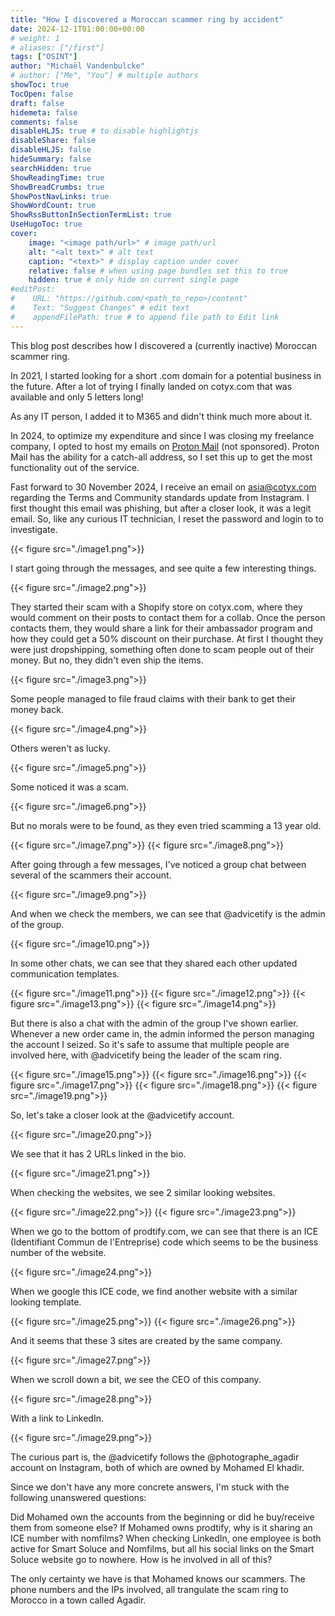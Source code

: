 ```yaml
---
title: "How I discovered a Moroccan scammer ring by accident"
date: 2024-12-1T01:00:00+00:00
# weight: 1
# aliases: ["/first"]
tags: ["OSINT"]
author: "Michaël Vandenbulcke"
# author: ["Me", "You"] # multiple authors
showToc: true
TocOpen: false
draft: false
hidemeta: false
comments: false
disableHLJS: true # to disable highlightjs
disableShare: false
disableHLJS: false
hideSummary: false
searchHidden: true
ShowReadingTime: true
ShowBreadCrumbs: true
ShowPostNavLinks: true
ShowWordCount: true
ShowRssButtonInSectionTermList: true
UseHugoToc: true
cover:
    image: "<image path/url>" # image path/url
    alt: "<alt text>" # alt text
    caption: "<text>" # display caption under cover
    relative: false # when using page bundles set this to true
    hidden: true # only hide on current single page
#editPost:
#    URL: "https://github.com/<path_to_repo>/content"
#    Text: "Suggest Changes" # edit text
#    appendFilePath: true # to append file path to Edit link
---
```

This blog post describes how I discovered a (currently inactive) Moroccan scammer ring. 

In 2021, I started looking for a short .com domain for a potential business in the future. After a lot of trying I finally landed on cotyx.com that was available and only 5 letters long! 

As any IT person, I added it to M365 and didn't think much more about it. 

In 2024, to optimize my expenditure and since I was closing my freelance company, I opted to host my emails on [Proton Mail](https://proton.me/mail) (not sponsored). Proton Mail has the ability for a catch-all address, so I set this up to get the most functionality out of the service.

Fast forward to 30 November 2024, I receive an email on asia@cotyx.com regarding the Terms and Community standards update from Instagram. I first thought this email was phishing, but after a closer look, it was a legit email. So, like any curious IT technician, I reset the password and login to to investigate.

{{< figure src="./image1.png">}}

I start going through the messages, and see quite a few interesting things.

{{< figure src="./image2.png">}}

They started their scam with a Shopify store on cotyx.com, where they would comment on their posts to contact them for a collab. Once the person contacts them, they would share a link for their ambassador program and how they could get a 50% discount on their purchase. At first I thought they were just dropshipping, something often done to scam people out of their money. But no, they didn't even ship the items. 

{{< figure src="./image3.png">}}

Some people managed to file fraud claims with their bank to get their money back.

{{< figure src="./image4.png">}}

Others weren't as lucky. 

{{< figure src="./image5.png">}}

Some noticed it was a scam.

{{< figure src="./image6.png">}}

But no morals were to be found, as they even tried scamming a 13 year old.

{{< figure src="./image7.png">}}
{{< figure src="./image8.png">}}

After going through a few messages, I've noticed a group chat between several of the scammers their account. 

{{< figure src="./image9.png">}}

And when we check the members, we can see that @advicetify is the admin of the group. 

{{< figure src="./image10.png">}}

In some other chats, we can see that they shared each other updated communication templates.

{{< figure src="./image11.png">}}
{{< figure src="./image12.png">}}
{{< figure src="./image13.png">}}
{{< figure src="./image14.png">}}

But there is also a chat with the admin of the group I've shown earlier. Whenever a new order came in, the admin informed the person managing the account I seized. So it's safe to assume that multiple people are involved here, with @advicetify being the leader of the scam ring. 

{{< figure src="./image15.png">}}
{{< figure src="./image16.png">}}
{{< figure src="./image17.png">}}
{{< figure src="./image18.png">}}
{{< figure src="./image19.png">}}

So, let's take a closer look at the @advicetify account. 

{{< figure src="./image20.png">}}

We see that it has 2 URLs linked in the bio. 

{{< figure src="./image21.png">}}

When checking the websites, we see 2 similar looking websites. 

{{< figure src="./image22.png">}}
{{< figure src="./image23.png">}}

When we go to the bottom of prodtify.com, we can see that there is an ICE (Identifiant Commun de l'Entreprise) code which seems to be the business number of the website. 

{{< figure src="./image24.png">}}

When we google this ICE code, we find another website with a similar looking template. 

{{< figure src="./image25.png">}}
{{< figure src="./image26.png">}}

And it seems that these 3 sites are created by the same company. 

{{< figure src="./image27.png">}}

When we scroll down a bit, we see the CEO of this company. 

{{< figure src="./image28.png">}}

With a link to LinkedIn. 

{{< figure src="./image29.png">}}

The curious part is, the @advicetify follows the @photographe_agadir account on Instagram, both of which are owned by Mohamed El khadir.

Since we don't have any more concrete answers, I'm stuck with the following unanswered questions:

Did Mohamed own the accounts from the beginning or did he buy/receive them from someone else?
If Mohamed owns prodtify, why is it sharing an ICE number with nomfilms?
When checking LinkedIn, one employee is both active for Smart Soluce and Nomfilms, but all his social links on the Smart Soluce website go to nowhere. How is he involved in all of this? 

The only certainty we have is that Mohamed knows our scammers. The phone numbers and the IPs involved, all trangulate the scam ring to Morocco in a town called Agadir. 